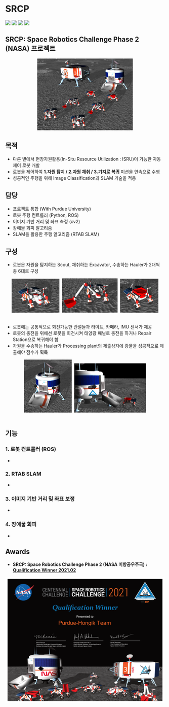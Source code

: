 # SRCP
<div>
<img src="https://img.shields.io/badge/Python-3776AB?style=for-the-badge&logo=Python&logoColor=white"/>
<img src="https://img.shields.io/badge/OpenCV-5C3EE8?style=for-the-badge&logo=OpenCV&logoColor=white"/>
<img src="https://img.shields.io/badge/TensorFlow-FF6F00?style=for-the-badge&logo=TensorFlow&logoColor=white"/>

<a href="http://www.riss.kr/link?id=T15894033" target="_blank">
<img src="https://img.shields.io/badge/관련논문-FF0000?style=for-the-badge&logo=Apache&logoColor=white"/>
</a>
</div>

## SRCP: Space Robotics Challenge Phase 2 (NASA) 프로젝트

 <div align="center">
<img src="https://github.com/cjk09083/SRCP/blob/main/%EC%82%AC%EC%A7%84%26%EC%98%81%EC%83%81/0.%20Main.png" width="60%"/>
</div>
 

## 목적
- 다른 별에서 현장자원활용(In-Situ Resource Utilization : ISRU)이 가능한 자동 제어 로봇 개발
- 로봇을 제어하여 <b>1.자원 탐지 / 2.자원 채취 / 3.기지로 복귀</b> 미션을 연속으로 수행
- 성공적인 주행을 위해 Image Classification과 SLAM 기술을 적용

## 담당
- 프로젝트 통합 (With Purdue University)
- 로봇 주행 컨트롤러 (Python, ROS)
- 이미지 기반 거리 및 좌표 측정 (cv2)
- 장애물 회피 알고리즘
- SLAM을 활용한 주행 알고리즘 (RTAB SLAM)

## 구성
- 로봇은 자원을 탐지하는 Scout, 채취하는 Excavator, 수송하는 Hauler가 2대씩 총 6대로 구성
<div align="center">
<img src="https://github.com/cjk09083/SRCP/blob/main/사진%26영상/1.%20Scout.png" width="30%"/>&nbsp;
<img src="https://github.com/cjk09083/SRCP/blob/main/사진%26영상/2.%20Excavator.png" width="35%"/>&nbsp;
<img src="https://github.com/cjk09083/SRCP/blob/main/사진%26영상/3.%20Hauler.png" width="24%"/>
</div></br>
 
- 로봇에는 공통적으로 회전가능한 관절들과 라이트, 카메라, IMU 센서가 제공 
- 로봇의 충전을 위해선 로봇을 회전시켜 태양광 패널로 충전을 하거나 Repair Station으로 복귀해야 함
- 자원을 수송하는 Hauler가 Processing plant의 제출상자에 광물을 성공적으로 제출해야 점수가 획득
<div align="center">
<img src="https://github.com/cjk09083/SRCP/blob/main/사진%26영상/4.%20Processing%20plant.png" width="30%"/>&nbsp;
<img src="https://github.com/cjk09083/SRCP/blob/main/사진%26영상/4-2%20Plant%26Hauler.png" width="45%"/>
</div></br>
 
## 기능

### 1. 로봇 컨트롤러 (ROS)
-

### 2. RTAB SLAM
-

### 3. 이미지 기반 거리 및 좌표 보정
-

### 4. 장애물 회피
-




## Awards
- <b>SRCP: Space Robotics Challenge Phase 2 (NASA 미항공우주국) :	<a href="http://www.irobotnews.com/news/articleView.html?idxno=23801" target="_blank">Qualification Winner 2021.02 </a></b>


 <div align="center">
<img src="사진%26영상/Purdue-Hongik%20Team%20Qualifier%20Certificate.png" width="100%"/>
</div></br>
